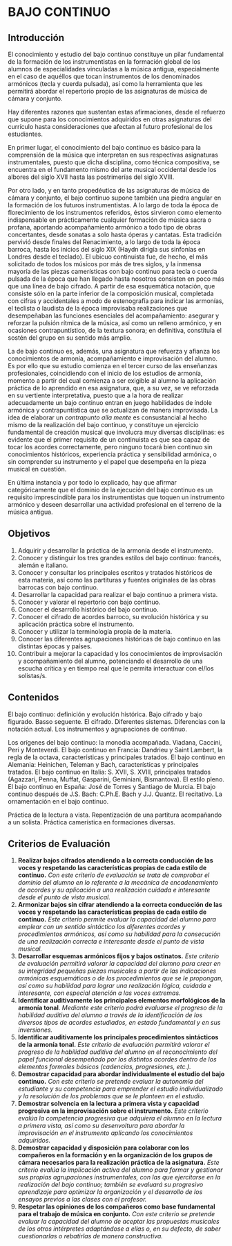 # **BAJO CONTINUO**

## **Introducción**

El conocimiento y estudio del bajo continuo constituye un pilar fundamental de la formación de los instrumentistas en la formación global de los alumnos de especialidades vinculadas a la música antigua, especialmente en el caso de aquéllos que tocan instrumentos de los denominados armónicos (tecla y cuerda pulsada), así como la herramienta que les permitirá abordar el repertorio propio de las asignaturas de música de cámara y conjunto.

Hay diferentes razones que sustentan estas afirmaciones, desde el refuerzo que supone para los conocimientos adquiridos en otras asignaturas del currículo hasta consideraciones que afectan al futuro profesional de los estudiantes.

En primer lugar, el conocimiento del bajo continuo es básico para la comprensión de la música que interpretan en sus respectivas asignaturas instrumentales, puesto que dicha disciplina, como técnica compositiva, se encuentra en el fundamento mismo del arte musical occidental desde los albores del siglo XVII hasta las postrimerías del siglo XVIII.

Por otro lado, y en tanto propedéutica de las asignaturas de música de cámara y conjunto, el bajo continuo supone también una piedra angular en la formación de los futuros instrumentistas. A lo largo de toda la época de florecimiento de los instrumentos referidos, éstos sirvieron como elemento indispensable en prácticamente cualquier formación de música sacra o profana, aportando acompañamiento armónico a todo tipo de obras concertantes, desde sonatas a solo hasta óperas y cantatas. Esta tradición pervivió desde finales del Renacimiento, a lo largo de toda la época barroca, hasta los inicios del siglo XIX (Haydn dirigía sus sinfonías en Londres desde el teclado). El ubicuo continuista fue, de hecho, el más solicitado de todos los músicos por más de tres siglos, y la inmensa mayoría de las piezas camerísticas con bajo continuo para tecla o cuerda pulsada de la época que han llegado hasta nosotros consisten en poco más que una línea de bajo cifrado. A partir de esa esquemática notación, que consiste sólo en la parte inferior de la composición musical, completada con cifras y accidentales a modo de estenografía para indicar las armonías, el teclista o laudista de la época improvisaba realizaciones que desempeñaban las funciones esenciales del acompañamiento: asegurar y reforzar la pulsión rítmica de la música, así como un relleno armónico, y en ocasiones contrapuntístico, de la textura sonora; en definitiva, constituía el sostén del grupo en su sentido más amplio.

La de bajo continuo es, además, una asignatura que refuerza y afianza los conocimientos de armonía, acompañamiento e improvisación del alumno. Es por ello que su estudio comienza en el tercer curso de las enseñanzas profesionales, coincidiendo con el inicio de los estudios de armonía, momento a partir del cual comienza a ser exigible al alumno la aplicación práctica de lo aprendido en esa asignatura, que, a su vez, se ve reforzada en su vertiente interpretativa, puesto que a la hora de realizar adecuadamente un bajo continuo entran en juego habilidades de índole armónica y contrapuntística que se actualizan de manera improvisada. La idea de elaborar un *contrapunto alla mente* es consustancial al hecho mismo de la realización del bajo continuo, y constituye un ejercicio fundamental de creación musical que involucra muy diversas disciplinas: es evidente que el primer requisito de un continuista es que sea capaz de tocar los acordes correctamente, pero ninguno tocará bien continuo sin conocimientos históricos, experiencia práctica y sensibilidad armónica, o sin comprender su instrumento y el papel que desempeña en la pieza musical en cuestión.

En última instancia y por todo lo explicado, hay que afirmar categóricamente que el dominio de la ejecución del bajo continuo es un requisito imprescindible para los instrumentistas que toquen un instrumento armónico y deseen desarrollar una actividad profesional en el terreno de la música antigua. 

## **Objetivos**

1) Adquirir y desarrollar la práctica de la armonía desde el instrumento.  
2) Conocer y distinguir los tres grandes estilos del bajo continuo: francés, alemán e italiano.  
3) Conocer y consultar los principales escritos y tratados históricos de esta materia, así como las partituras y fuentes originales de las obras barrocas con bajo continuo.  
4) Desarrollar la capacidad para realizar el bajo continuo a primera vista.  
5) Conocer y valorar el repertorio con bajo continuo.  
6) Conocer el desarrollo histórico del bajo continuo.  
7) Conocer el cifrado de acordes barroco, su evolución histórica y su aplicación práctica sobre el instrumento.  
8) Conocer y utilizar la terminología propia de la materia.  
9) Conocer las diferentes agrupaciones históricas de bajo continuo en las distintas épocas y países.  
10) Contribuir a mejorar la capacidad y los conocimientos de improvisación y acompañamiento del alumno, potenciando el desarrollo de una escucha crítica y en tiempo real que le permita interactuar con el/los solistas/s.

## **Contenidos**

El bajo continuo: definición y evolución histórica. Bajo cifrado y bajo figurado. Basso seguente. El cifrado. Diferentes sistemas. Diferencias con la notación actual. Los instrumentos y agrupaciones de continuo.

Los orígenes del bajo continuo: la monodia acompañada. Viadana, Caccini, Peri y Monteverdi. El bajo continuo en Francia: Dandrieu y Saint Lambert, la regla de la octava, características y principales tratados. El bajo continuo en Alemania: Heinichen, Teleman y Bach, características y principales tratados. El bajo continuo en Italia: S. XVII, S. XVIII, principales tratados (Agazzari, Penna, Muffat, Gasparini, Geminiani, Bismantova). El estilo pleno. El bajo continuo en España: José de Torres y Santiago de Murcia. El bajo continuo después de J.S. Bach: C.Ph.E. Bach y J.J. Quantz. El recitativo. La ornamentación en el bajo continuo.

Práctica de la lectura a vista. Repentización de una partitura acompañando a un solista. Práctica camerística en formaciones diversas.

## **Criterios de Evaluación**

1. **Realizar bajos cifrados atendiendo a la correcta conducción de las voces y respetando las características propias de cada estilo de continuo.** *Con este criterio de evaluación se trata de comprobar el dominio del alumno en lo referente a la mecánica de encadenamiento de acordes y su aplicación a una realización cuidada e interesante desde el punto de vista musical.*  
2. **Armonizar bajos sin cifrar atendiendo a la correcta conducción de las voces y respetando las características propias de cada estilo de continuo.** *Este criterio permite evaluar la capacidad del alumno para emplear con un sentido sintáctico los diferentes acordes y procedimientos armónicos, así como su habilidad para la consecución de una realización correcta e interesante desde el punto de vista musical.*  
3. **Desarrollar esquemas armónicos fijos y bajos ostinatos.** *Este criterio de evaluación permitirá valorar la capacidad del alumno para crear en su integridad pequeñas piezas musicales a partir de las indicaciones armónicas esquemáticas o de los procedimientos que se le propongan, así como su habilidad para lograr una realización lógica, cuidada e interesante, con especial atención a las voces extremas.*  
4. **Identificar auditivamente los principales elementos morfológicos de la armonía tonal**. *Mediante este criterio podrá evaluarse el progreso de la habilidad auditiva del alumno a través de la identificación de los diversos tipos de acordes estudiados, en estado fundamental y en sus inversiones.*  
5. **Identificar auditivamente los principales procedimientos sintácticos de la armonía tonal.** *Este criterio de evaluación permitirá valorar el progreso de la habilidad auditiva del alumno en el reconocimiento del papel funcional desempeñado por los distintos acordes dentro de los elementos formales básicos (cadencias, progresiones, etc.).*  
6. **Demostrar capacidad para abordar individualmente el estudio del bajo continuo.** *Con este criterio se pretende evaluar la autonomía del estudiante y su competencia para emprender el estudio individualizado y la resolución de los problemas que se le planteen en el estudio.*  
7. **Demostrar solvencia en la lectura a primera vista y capacidad progresiva en la improvisación sobre el instrumento.** *Este criterio evalúa la competencia progresiva que adquiera el alumno en la lectura a primera vista, así como su desenvoltura para abordar la improvisación en el instrumento aplicando los conocimientos adquiridos.*  
8. **Demostrar capacidad y disposición para colaborar con los compañeros en la formación y en la organización de los grupos de cámara necesarios para la realización práctica de la asignatura.** *Este criterio evalúa la implicación activa del alumno para formar y gestionar sus propias agrupaciones instrumentales, con las que ejercitarse en la realización del bajo continuo; también se evaluará su progresivo aprendizaje para optimizar la organización y el desarrollo de los ensayos previos a las clases con el profesor.*  
9. **Respetar las opiniones de los compañeros como base fundamental para el trabajo de música en conjunto.** *Con este criterio se pretende evaluar la capacidad del alumno de aceptar las propuestas musicales de los otros intérpretes adaptándose a ellas o, en su defecto, de saber cuestionarlas o rebatirlas de manera constructiva.*